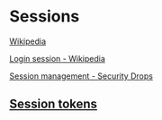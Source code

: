 # Sessions
[Wikipedia](https://en.wikipedia.org/wiki/Session_(computer_science))

[Login session - Wikipedia](https://en.wikipedia.org/wiki/Login_session)

[Session management - Security Drops](https://www.securitydrops.com/session-management/)

## [Session tokens](https://en.wikipedia.org/wiki/Session_ID)

